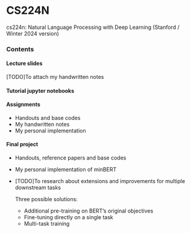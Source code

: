 # CS224N

cs224n: Natural Language Processing with Deep Learning (Stanford / Winter 2024 version)

### Contents

#### Lecture slides

[TODO]To attach my handwritten notes

#### Tutorial jupyter notebooks

#### Assignments

- Handouts and base codes
- My handwritten notes
- My personal implementation

#### Final project

- Handouts, reference papers and base codes

- My personal implementation of minBERT

- [TODO]To research about extensions and improvements for multiple downstream tasks

  Three possible solutions:

  - Additional pre-training on BERT’s original objectives
  - Fine-tuning directly on a single task
  - Multi-task training